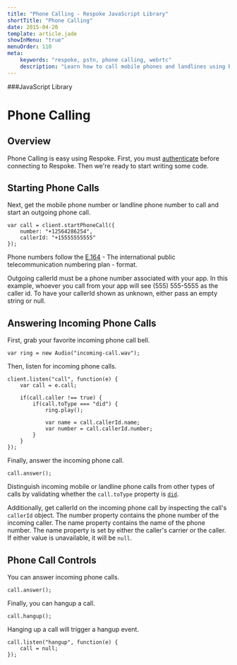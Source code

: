 ```yaml
---
title: "Phone Calling - Respoke JavaScript Library"
shortTitle: "Phone Calling"
date: 2015-04-20
template: article.jade
showInMenu: "true"
menuOrder: 110
meta:
    keywords: "respoke, pstn, phone calling, webrtc"
    description: "Learn how to call mobile phones and landlines using Respke PSTN"
---
```


###JavaScript Library
# Phone Calling

## Overview

Phone Calling is easy using Respoke. First, you must [authenticate](/client/javascript/guide/authentication.html) before connecting to Respoke. Then we're ready to start writing some code.

## Starting Phone Calls

Next, get the mobile phone number or landline phone number to call and start an outgoing phone call. 

    var call = client.startPhoneCall({
        number: "+12564286254",
        callerId: "+15555555555"
    });

Phone numbers follow the [E.164](http://en.wikipedia.org/wiki/E.164#DNS_mapping_of_E.164_numbers) - The international public telecommunication numbering plan - format.

Outgoing callerId must be a phone number associated with your app. In this example, whoever you call from your app will see (555) 555-5555 as the caller id. To have your callerId shown as unknown, either pass an empty string or null.

## Answering Incoming Phone Calls

First, grab your favorite incoming phone call bell.

    var ring = new Audio("incoming-call.wav");

Then, listen for incoming phone calls.

    client.listen("call", function(e) {
        var call = e.call;
       
        if(call.caller !== true) {
            if(call.toType === "did") {
                ring.play();
                
                var name = call.callerId.name;
                var number = call.callerId.number;
            }
        }
    });
    
Finally, answer the incoming phone call.

    call.answer();
  
Distinguish incoming mobile or landline phone calls from other types of calls by validating whether the `call.toType` property is [`did`](http://en.wikipedia.org/wiki/Direct_inward_dial).


Additionally, get callerId on the incoming phone call by inspecting the call's `callerId` object. The number property contains the phone number of the incoming caller. The name property contains the name of the phone number. The name property is set by either the caller's carrier or the caller. If either value is unavailable, it will be `null`.


## Phone Call Controls

You can answer incoming phone calls.

    call.answer();
    
Finally, you can hangup a call.

    call.hangup(); 
    
Hanging up a call will trigger a hangup event.

    call.listen("hangup", function(e) {
        call = null;
    });
